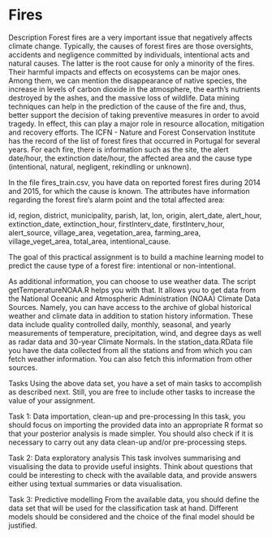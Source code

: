 # Fires

Description
Forest fires are a very important issue that negatively affects climate change. Typically, the causes of forest fires are those oversights, accidents and negligence committed by individuals, intentional acts and natural causes. The latter is the root cause for only a minority of the fires.
Their harmful impacts and effects on ecosystems can be major ones. Among them, we can mention the disappearance of native species,  the increase in levels of carbon dioxide in the atmosphere, the earth’s nutrients destroyed by the ashes, and the massive loss of wildlife. 
Data mining techniques can help in the prediction of the cause of the fire and, thus, better support the decision of taking preventive measures in order to avoid tragedy. In effect, this can play a major role in resource allocation, mitigation and recovery efforts. 
The ICFN - Nature and Forest Conservation Institute has the record of the list of forest fires that occurred in Portugal for several years.  For each fire, there is information such as the site, the alert date/hour, the extinction date/hour, the affected area and the cause type (intentional, natural, negligent, rekindling or unknown).

In the file fires_train.csv, you have data on reported forest fires during 2014 and 2015, for which the cause is known.  The attributes have information regarding the forest fire’s alarm point and the total affected area:

id, 
region, 
district, 
municipality, 
parish, 
lat, 
lon, 
origin, 
alert_date, 
alert_hour, 
extinction_date, 
extinction_hour, 
firstInterv_date, 
firstInterv_hour, 
alert_source, 
village_area, 
vegetation_area, 
farming_area, 
village_veget_area, 
total_area, 
intentional_cause.

The goal of this practical assignment is to build a machine learning model to predict the cause type of a forest fire: intentional or non-intentional.

As additional information, you can choose to use weather data. The script getTemperatureNOAA.R helps you with that. It allows you to get data from the National Oceanic and Atmospheric Administration (NOAA) Climate Data Sources. Namely, you can have access to the archive of global historical weather and climate data in addition to station history information. These data include quality controlled daily, monthly, seasonal, and yearly measurements of temperature, precipitation, wind, and degree days as well as radar data and 30-year Climate Normals. In the station_data.RData file you have the data collected from all the stations and from which you can fetch weather information. You can also fetch this information from other sources.

Tasks
Using the above data set, you have a set of main tasks to accomplish as described next. Still, you are free to include other tasks to increase the value of your assignment.  

Task 1: Data importation, clean-up and pre-processing
In this task, you should focus on importing the provided data into an appropriate R format so that your posterior analysis is made simpler.  You should also check if it is necessary to carry out any data clean-up and/or pre-processing steps.


Task 2: Data exploratory analysis
This task involves summarising and visualising the data to provide useful insights.  Think about questions that could be interesting to check with the available data, and provide answers either using textual summaries or data visualisation.


Task 3: Predictive modelling
From the available data, you should define the data set that will be used for the classification task at hand.  Different models should be considered and the choice of the final model should be justified. 
